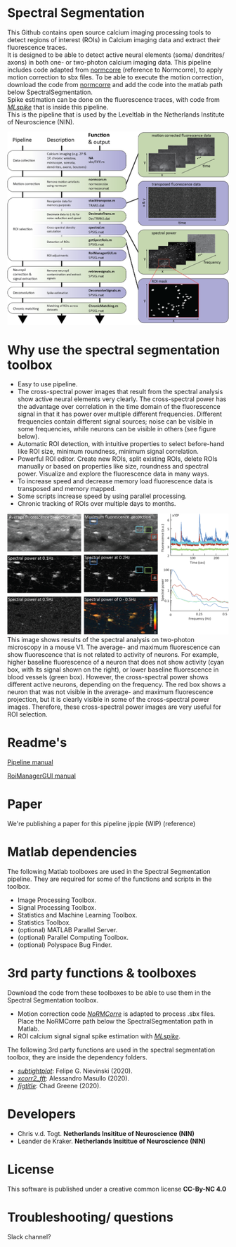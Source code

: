 Spectral Segmentation
===========

This Github contains open source calcium imaging processing tools to detect regions of interest (ROIs) in Calcium imaging data and extract their fluorescence traces.  
It is designed to be able to detect active neural elements (soma/ dendrites/ axons) in both one- or two-photon calcium imaging data.
This pipeline includes code adapted from [normcorre](https://github.com/flatironinstitute/NoRMCorre) (reference to Normcorre),
 to apply motion correction to sbx files. To be able to execute the motion correction, download the code from 
 [normcorre](https://github.com/flatironinstitute/NoRMCorre) and add the code into the matlab path below SpectralSegmentation.<br /> 
Spike estimation can be done on the fluorescence traces, with code from [*MLspike*](https://github.com/MLspike/spikes)
that is inside this pipeline.<br />
This is the pipeline that is used by the Leveltlab in the Netherlands Institute of Neuroscience (NIN).

<img src="https://github.com/Leveltlab/SpectralSegmentation/blob/master/docs/Figure_Analysis_Pipeline.png" width="700" align="center">

Why use the spectral segmentation toolbox
===========
- Easy to use pipeline.
- The cross-spectral power images that result from the spectral analysis show active neural elements very clearly. 
The cross-spectral power has the advantage over correlation in the time domain of the fluorescence signal in that it has power over multiple different frequencies. 
Different frequencies contain different signal sources; noise can be visible in some frequencies, while neurons can be visible in others (see figure below).
- Automatic ROI detection, with intuitive properties to select before-hand like ROI size, minimum roundness, minimum signal correlation.
- Powerful ROI editor. Create new ROIs, split existing ROIs, delete ROIs manually or based on properties like size, roundness and spectral power.
Visualize and explore the fluorescence data in many ways.
- To increase speed and decrease memory load fluorescence data is transposed and memory mapped.
- Some scripts increase speed by using parallel processing.
- Chronic tracking of ROIs over multiple days to months.

<img src="https://github.com/Leveltlab/SpectralSegmentation/blob/master/docs/Figure_spectral-Delier_20190916_002-1-Declutter.png">
This image shows results of the spectral analysis on two-photon microscopy in a mouse V1.
The average- and maximum fluorescence can show fluorescence that is not related to activity of neurons. For example,
 higher baseline fluorescence of a neuron that does not show activity (cyan box, with its signal shown on the right), or lower baseline 
 fluorescence in blood vessels (green box). However, the cross-spectral power shows different active neurons, depending on the frequency.
 The red box shows a neuron that was not visible in the average- and maximum fluorescence projection, but it is clearly visible in some of the cross-spectral power images.
 Therefore, these cross-spectral power images are very useful for ROI selection.

Readme's
======
[Pipeline manual](https://github.com/Leveltlab/SpectralSegmentation/blob/master/docs/Spectral-Segmentation_Manual.pdf)

[RoiManagerGUI manual](https://github.com/Leveltlab/SpectralSegmentation/blob/master/docs/RoiManagerGUI_Manual_V3.pdf)

Paper
======
We're publishing a paper for this pipeline jippie (WIP)
(reference)


Matlab dependencies
======
The following Matlab toolboxes are used in the Spectral Segmentation pipeline.
They are required for some of the functions and scripts in the toolbox.

- Image Processing Toolbox.
- Signal Processing Toolbox.
- Statistics and Machine Learning Toolbox.
- Statistics Toolbox.
- (optional) MATLAB Parallel Server. 
- (optional) Parallel Computing Toolbox. 
- (optional) Polyspace Bug Finder. 



3rd party functions & toolboxes
======
Download the code from these toolboxes to be able to use them in the Spectral Segmentation toolbox.
- Motion correction code [*NoRMCorre*](https://github.com/flatironinstitute/NoRMCorre) is adapted to process .sbx files. Place the NoRMCorre path below the SpectralSegmentation path in Matlab.
- ROI calcium signal signal spike estimation with [*MLspike*](https://github.com/MLspike/spikes).

The following 3rd party functions are used in the spectral segmentation toolbox, they are inside the dependency folders.
- [*subtightplot*](https://www.mathworks.com/matlabcentral/fileexchange/39664-subtightplot): 
	Felipe G. Nievinski (2020).
- [*xcorr2\_fft*](https://www.mathworks.com/matlabcentral/fileexchange/53570-xcorr2\_fft-a-b):
	Alessandro Masullo (2020).
- [*figtitle*](https://www.mathworks.com/matlabcentral/fileexchange/42667-figtitle):
	Chad Greene (2020).
	
Developers
======
- Chris v.d. Togt.  **Netherlands Insititue of Neuroscience (NIN)**
- Leander de Kraker.  **Netherlands Insititue of Neuroscience (NIN)**

License
=======
This software is published under a creative common license **CC-By-NC 4.0**

Troubleshooting/ questions
======
Slack channel?

	
	
	
	
	
	
